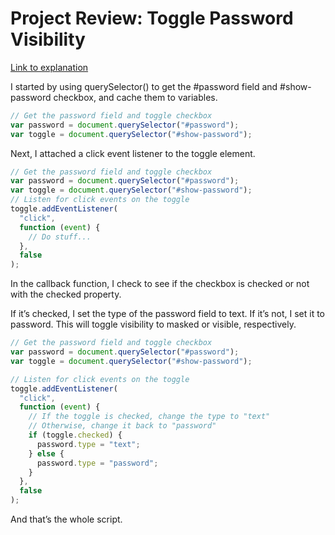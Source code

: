 # Project Review: Toggle Password Visibility

[Link to explanation](https://courses.gomakethings.com/academy/2020-05/project-review-toggle-password-visibility/)

I started by using querySelector() to get the #password field and #show-password checkbox, and cache them to variables.

```javascript
// Get the password field and toggle checkbox
var password = document.querySelector("#password");
var toggle = document.querySelector("#show-password");
```

Next, I attached a click event listener to the toggle element.

```javascript
// Get the password field and toggle checkbox
var password = document.querySelector("#password");
var toggle = document.querySelector("#show-password");
// Listen for click events on the toggle
toggle.addEventListener(
  "click",
  function (event) {
    // Do stuff...
  },
  false
);
```

In the callback function, I check to see if the checkbox is checked or not with the checked property.

If it’s checked, I set the type of the password field to text. If it’s not, I set it to password. This will toggle visibility to masked or visible, respectively.

```javascript
// Get the password field and toggle checkbox
var password = document.querySelector("#password");
var toggle = document.querySelector("#show-password");

// Listen for click events on the toggle
toggle.addEventListener(
  "click",
  function (event) {
    // If the toggle is checked, change the type to "text"
    // Otherwise, change it back to "password"
    if (toggle.checked) {
      password.type = "text";
    } else {
      password.type = "password";
    }
  },
  false
);
```

And that’s the whole script.
